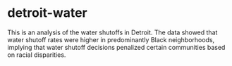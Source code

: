 # detroit-water
This is an analysis of the water shutoffs in Detroit. The data showed that water shutoff rates were higher in predominantly Black neighborhoods, implying that water shutoff decisions penalized certain communities based on racial disparities.